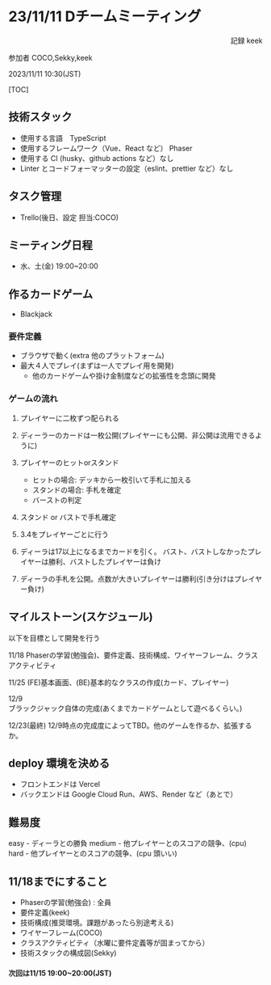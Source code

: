 # 23/11/11 Dチームミーティング
<div style = 'text-align:right';>
    記録 keek
</div>

参加者 COCO,Sekky,keek

2023/11/11 10:30(JST)

[TOC]

<!--## 発表（江口）：「衛星搭載用データレコーダシミュレータの開発と金沢大学衛星「こよう」への応用」
<div style = 'text-align:right';>
    以上
</div> --->



## 技術スタック

- 使用する言語　TypeScript
- 使用するフレームワーク（Vue、React など） Phaser
- 使用する CI (husky、github actions など）なし
- Linter とコードフォーマッターの設定（eslint、prettier など）なし

## タスク管理

- Trello(後日、設定 担当:COCO)

## ミーティング日程

- 水、土(金)  19:00~20:00


## 作るカードゲーム

- Blackjack

### 要件定義
- ブラウザで動く(extra 他のプラットフォーム)
- 最大４人でプレイ(まずは一人でプレイ用を開発)
    - 他のカードゲームや掛け金制度などの拡張性を念頭に開発


### ゲームの流れ

1. プレイヤーに二枚ずつ配られる
2. ディーラーのカードは一枚公開(プレイヤーにも公開、非公開は流用できるように)

3. プレイヤーのヒットorスタンド
    - ヒットの場合: デッキから一枚引いて手札に加える
    - スタンドの場合: 手札を確定
    - バーストの判定
4. スタンド or バストで手札確定

5. 3.4をプレイヤーごとに行う

6. ディーラは17以上になるまでカードを引く。
    バスト、バストしなかったプレイヤーは勝利、バストしたプレイヤーは負け
7. ディーラの手札を公開。点数が大きいプレイヤーは勝利(引き分けはプレイヤー負け)


## マイルストーン(スケジュール)
以下を目標として開発を行う

11/18 
Phaserの学習(勉強会)、要件定義、技術構成、ワイヤーフレーム、クラスアクティビティ

11/25 
(FE)基本画面、(BE)基本的なクラスの作成(カード、プレイヤー)

12/9  
ブラックジャック自体の完成(あくまでカードゲームとして遊べるくらい。)

12/23(最終)
  12/9時点の完成度によってTBD。他のゲームを作るか、拡張するか。
## deploy 環境を決める
- フロントエンドは Vercel
- バックエンドは Google Cloud Run、AWS、Render など（あとで）

## 難易度　
easy -  ディーラとの勝負
medium - 他プレイヤーとのスコアの競争、(cpu)
hard - 他プレイヤーとのスコアの競争、(cpu 頭いい)

## 11/18までにすること

- Phaserの学習(勉強会) : 全員
- 要件定義(keek)
-   技術構成(推奨環境。課題があったら別途考える)
-   ワイヤーフレーム(COCO)
-   クラスアクティビティ（水曜に要件定義等が固まってから）
-   技術スタックの構成図(Sekky)


#### 次回は11/15 19:00~20:00(JST)
